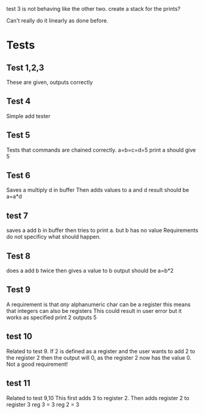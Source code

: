 test 3 is not behaving like the other two. create a stack for the prints?

Can't really do it linearly as done before.

# Tests

## Test 1,2,3
These are given, outputs correctly

## Test 4 
Simple add tester

## Test 5
Tests that commands are chained correctly. 
a=b=c=d=5 
print a should give 5

## Test 6
Saves a multiply d in buffer
Then adds values to a and d
result should be a=a*d

## test 7
saves a add b in buffer
then tries to print a. 
but b has no value
Requirements do not specificy what should happen.

## Test 8
does a add b twice
then gives a value to b
output should be a=b*2

## Test 9 
A requirement is that _any_ alphanumeric char can be a register
this means that integers can also be registers
This could result in user error but it works as specified
print 2 outputs 5

## test 10
Related to test 9. 
If 2 is defined as a register and the user wants to add 2 to the register 2
then the output will 0, as the register 2 now has the value 0.
Not a good requirement!

## test 11
Related to test 9,10
This first adds 3 to register 2. 
Then adds register 2 to register 3
reg 3 = 3
reg 2 = 3
